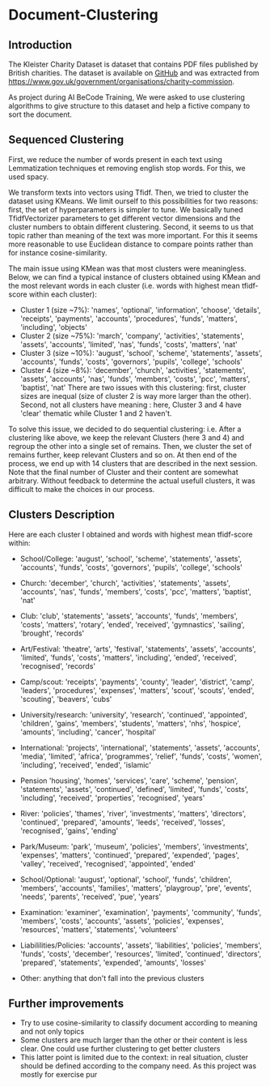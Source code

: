 # Document-Clustering

## Introduction
The Kleister Charity Dataset is dataset that contains PDF files published by British charities.
The dataset is available on [GitHub](https://github.com/applicaai/kleister-charity) and was extracted from https://www.gov.uk/government/organisations/charity-commission.

 As project during AI BeCode Training, We were asked to use clustering algorithms to give structure to this dataset and help a fictive company to sort the document.
 
## Sequenced Clustering

First, we reduce the number of words present in each text using Lemmatization techniques et removing english stop words. For this, we used spacy.

We transform texts into vectors using Tfidf. Then, we tried to cluster the dataset using KMeans. We limit ourself to this possibilities for two reasons: first, the set of hyperparameters
is simpler to tune. We basically tuned TfidfVectorizer parameters to get different vector dimensions and the cluster numbers to obtain different clustering. Second, it seems to us that topic
rather than meaning of the text was more important. For this it seems more reasonable to use Euclidean distance to compare points rather than for instance cosine-similarity.

The main issue using KMean was that most clusters were meaningless. Below, we can find a typical instance of clusters obtained using KMean and the most relevant words in each cluster (i.e. 
words with highest mean tfidf-score within each cluster):
 * Cluster 1 (size ~7%):
   'names', 'optional', 'information', 'choose', 'details', 'receipts', 'payments', 'accounts', 'procedures', 'funds', 'matters', 'including', 'objects'
 * Cluster 2 (size ~75%):
    'march', 'company', 'activities', 'statements', 'assets', 'accounts', 'limited', 'nas', 'funds', 'costs', 'matters', 'nat'
 * Cluster 3 (size ~10%):
   'august', 'school', 'scheme', 'statements', 'assets', 'accounts', 'funds', 'costs', 'governors', 'pupils', 'college', 'schools'
 * Cluster 4 (size ~8%):
   'december', 'church', 'activities', 'statements', 'assets', 'accounts', 'nas', 'funds', 'members', 'costs', 'pcc', 'matters', 'baptist', 'nat'
There are two issues with this clustering: first, cluster sizes are inequal (size of cluster 2 is way more larger than the other). Second, not all clusters have meaning : here, Cluster 3 and 4
have 'clear' thematic while Cluster 1 and 2 haven't.

To solve this issue, we decided to do sequential clustering: i.e. After a clustering like above, we keep the relevant Clusters (here 3 and 4) and regroup the other into a single set of remains.
Then, we cluster the set of remains further, keep relevant Clusters and so on.
At then end of the process, we end up with 14 clusters that are described in the next session. Note that the final number of Cluster and their content are somewhat arbitrary. Without feedback to 
determine the actual usefull clusters, it was difficult to make the choices in our process.



## Clusters Description
Here are each cluster I obtained and words with highest mean tfidf-score within:
 * School/College: 
   'august', 'school', 'scheme', 'statements', 'assets', 'accounts', 'funds', 'costs', 'governors', 'pupils', 'college', 'schools'
 * Church: 
   'december', 'church', 'activities', 'statements', 'assets', 'accounts', 'nas', 'funds', 'members', 'costs', 'pcc', 'matters', 'baptist', 'nat'
 * Club: 
   'club', 'statements', 'assets', 'accounts', 'funds', 'members', 'costs', 'matters', 'rotary', 'ended', 'received', 'gymnastics', 'sailing', 'brought', 'records'
 * Art/Festival: 
    'theatre', 'arts', 'festival', 'statements', 'assets', 'accounts', 'limited', 'funds', 'costs', 'matters', 'including', 'ended', 'received', 'recognised', 'records'
 * Camp/scout: 
    'receipts', 'payments', 'county', 'leader', 'district', 'camp', 'leaders', 'procedures', 'expenses', 'matters', 'scout', 'scouts', 'ended', 'scouting', 'beavers', 'cubs'

 * University/research: 
    'university', 'research', 'continued', 'appointed', 'children', 'gains', 'members', 'students', 'matters', 'nhs', 'hospice', 'amounts', 'including', 'cancer', 'hospital'
 * International: 
    'projects', 'international', 'statements', 'assets', 'accounts', 'media', 'limited', 'africa', 'programmes', 'relief', 'funds', 'costs', 'women', 'including', 'received', 'ended', 'islamic'
 * Pension
    'housing', 'homes', 'services', 'care', 'scheme', 'pension', 'statements', 'assets', 'continued', 'defined', 'limited', 'funds', 'costs', 'including', 'received', 'properties', 'recognised', 'years'
 * River: 
   'policies', 'thames', 'river', 'investments', 'matters', 'directors', 'continued', 'prepared', 'amounts', 'leeds', 'received', 'losses', 'recognised', 'gains', 'ending'
 * Park/Museum: 
    'park', 'museum', 'policies', 'members', 'investments', 'expenses', 'matters', 'continued', 'prepared', 'expended', 'pages', 'valley', 'received', 'recognised', 'appointed', 'ended'
 * School/Optional: 
    'august', 'optional', 'school', 'funds', 'children', 'members', 'accounts', 'families', 'matters', 'playgroup', 'pre', 'events', 'needs', 'parents', 'received', 'pue', 'years'
 * Examination: 
    'examiner', 'examination', 'payments', 'community', 'funds', 'members', 'costs', 'accounts', 'assets', 'policies', 'expenses', 'resources', 'matters', 'statements', 'volunteers'
 * Liabililities/Policies: 
    'accounts', 'assets', 'liabilities', 'policies', 'members', 'funds', 'costs', 'december', 'resources', 'limited', 'continued', 'directors', 'prepared', 'statements', 'expended', 'amounts', 'losses'
 * Other:  anything that don't fall into the previous clusters
 
 
 
 

## Further improvements
 - Try to use cosine-similarity to classify document according to meaning and not only topics
 - Some clusters are much larger than the other or their content is less clear. One could use further clustering to get better clusters
 - This latter point is limited due to the context: in real situation, cluster should be defined according to the company need. As this project was mostly for exercise pur
